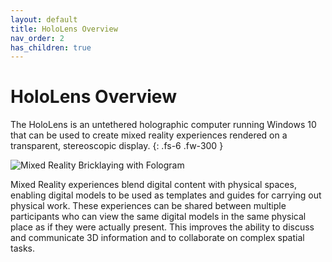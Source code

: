 ```yaml
---
layout: default
title: HoloLens Overview
nav_order: 2
has_children: true
---
```


# HoloLens Overview

The HoloLens is an untethered holographic computer running Windows 10 that can be used to create mixed reality experiences rendered on a transparent, stereoscopic display.
{: .fs-6 .fw-300 }

![Mixed Reality Bricklaying with Fologram](https://dbd9tuf69my4k.cloudfront.net/wp-content/uploads/2020/04/14094302/Fologram_ARComposite_HighRes-Large-1-1024x683.jpg "Mixed Reality Bricklaying with Fologram")

Mixed Reality experiences blend digital content with physical spaces, enabling digital models to be used as templates and guides for carrying out physical work. These experiences can be shared between multiple participants who can view the same digital models in the same physical place as if they were actually present. This improves the ability to discuss and communicate 3D information and to collaborate on complex spatial tasks.
